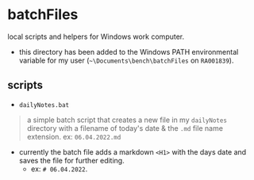 # batchFiles

local scripts and helpers for Windows work computer.
- this directory has been added to the Windows PATH environmental variable for my user (`~\Documents\bench\batchFiles` on `RA001839`).

## scripts
- `dailyNotes.bat`
> a simple batch script that creates a new file in my `dailyNotes` directory with a filename of today's date & the `.md` file name extension. ex: `06.04.2022.md`
- currently the batch file adds a markdown `<H1>` with the days date and saves the file for further editing.
  - ex: `# 06.04.2022`.
